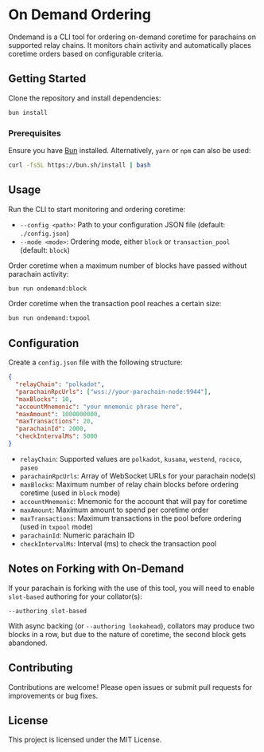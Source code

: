 # On Demand Ordering

Ondemand is a CLI tool for ordering on-demand coretime for parachains on supported relay chains. It monitors chain activity and automatically places coretime orders based on configurable criteria.

## Getting Started

Clone the repository and install dependencies:

```sh
bun install
```

### Prerequisites

Ensure you have [Bun](https://bun.sh/) installed. Alternatively, `yarn` or `npm` can also be used:

```sh
curl -fsSL https://bun.sh/install | bash
```

## Usage

Run the CLI to start monitoring and ordering coretime:

- `--config <path>`: Path to your configuration JSON file (default: `./config.json`)
- `--mode <mode>`: Ordering mode, either `block` or `transaction_pool` (default: `block`)

Order coretime when a maximum number of blocks have passed without parachain activity:

```sh
bun run ondemand:block
```

Order coretime when the transaction pool reaches a certain size:

```sh
bun run ondemand:txpool
```

## Configuration

Create a `config.json` file with the following structure:

```json
{
  "relayChain": "polkadot",
  "parachainRpcUrls": ["wss://your-parachain-node:9944"],
  "maxBlocks": 10,
  "accountMnemonic": "your mnemonic phrase here",
  "maxAmount": 1000000000,
  "maxTransactions": 20,
  "parachainId": 2000,
  "checkIntervalMs": 5000
}
```

- `relayChain`: Supported values are `polkadot`, `kusama`, `westend`, `rococo`, `paseo`
- `parachainRpcUrls`: Array of WebSocket URLs for your parachain node(s)
- `maxBlocks`: Maximum number of relay chain blocks before ordering coretime (used in `block` mode)
- `accountMnemonic`: Mnemonic for the account that will pay for coretime
- `maxAmount`: Maximum amount to spend per coretime order
- `maxTransactions`: Maximum transactions in the pool before ordering (used in `txpool` mode)
- `parachainId`: Numeric parachain ID
- `checkIntervalMs`: Interval (ms) to check the transaction pool

## Notes on Forking with On-Demand

If your parachain is forking with the use of this tool, you will need to enable `slot-based` authoring for your collator(s): 

```
--authoring slot-based
```

With async backing (or `--authoring lookahead`), collators may produce two blocks in a row, but due to the nature of coretime, the second block gets abandoned.

## Contributing

Contributions are welcome! Please open issues or submit pull requests for improvements or bug fixes.

## License

This project is licensed under the MIT License.